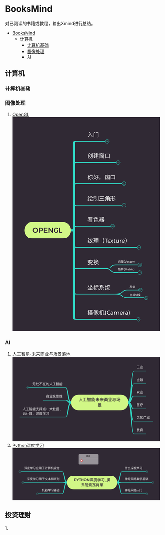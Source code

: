 # BooksMind

对已阅读的书籍或教程，输出Xmind进行总结。

- [BooksMind](#booksmind)
  - [计算机](#计算机)
    - [计算机基础](#计算机基础)
    - [图像处理](#图像处理)
    - [AI](#ai)

## 计算机

### 计算机基础

### 图像处理

1. [OpenGL](https://github.com/lllhhh/BooksMind/blob/main/计算机/图像处理/OpenGL/OpenGL.xmind) ![OpenGL](计算机/图像处理/OpenGL/openGL.png)

### AI

1. [人工智能-未来商业与场景落地](https://github.com/lllhhh/BooksMind/blob/main/计算机/AI/人工智能-未来商业与场景落地/人工智能-未来商业与场景落地.xmind) ![人工智能未来商业与场景](计算机/AI/人工智能-未来商业与场景落地/人工智能未来商业与场景.png)
2. [Python深度学习](https://github.com/lllhhh/BooksMind/blob/main/计算机/AI/Python深度学习/Python深度学习___美弗朗索瓦肖莱.xmind) ![Python深度学习](计算机/AI/Python深度学习/Python深度学习_美弗朗索瓦肖莱.png)

## 投资理财

1、